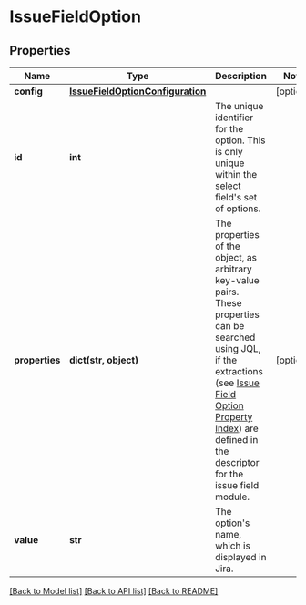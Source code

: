 # IssueFieldOption

## Properties
Name | Type | Description | Notes
------------ | ------------- | ------------- | -------------
**config** | [**IssueFieldOptionConfiguration**](IssueFieldOptionConfiguration.md) |  | [optional] 
**id** | **int** | The unique identifier for the option. This is only unique within the select field&#x27;s set of options. | 
**properties** | **dict(str, object)** | The properties of the object, as arbitrary key-value pairs. These properties can be searched using JQL, if the extractions (see [Issue Field Option Property Index](https://developer.atlassian.com/cloud/jira/platform/modules/issue-field-option-property-index/)) are defined in the descriptor for the issue field module. | [optional] 
**value** | **str** | The option&#x27;s name, which is displayed in Jira. | 

[[Back to Model list]](../README.md#documentation-for-models) [[Back to API list]](../README.md#documentation-for-api-endpoints) [[Back to README]](../README.md)

